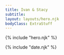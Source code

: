 ```yaml
---
title: Ivan & Stacy
subtitle: 
layout: layouts/hero.njk
bodyClass: ExtraStuff
---
```


{% include "hero.njk" %}

{% include "date.njk" %}
